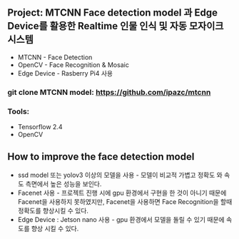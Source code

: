 ## Project: MTCNN Face detection model 과 Edge Device를 활용한 Realtime 인물 인식 및 자동 모자이크 시스템

* MTCNN - Face Detection
* OpenCV - Face Recognition & Mosaic
* Edge Device - Rasberry Pi4 사용

### git clone MTCNN model: https://github.com/ipazc/mtcnn

### Tools:
* Tensorflow 2.4
* OpenCV 

## How to improve the face detection model

* ssd model 또는 yolov3 이상의 모델을 사용 - 모델이 비교적 가볍고 정확도 와 속도 측면에서 높은 성능을 보인다. 
* Facenet 사용 - 프로젝트 진행 시에 gpu 환경에서 구현을 한 것이 아니기 때문에 Facenet을 사용하지 못하였지만, Facenet을 사용하면 Face Recognition을 할때 정확도를 향상시킬 수 있다. 
* Edge Device : Jetson nano 사용 - gpu 환경에서 모델을 돌릴 수 있기 때문에 속도를 향상 시킬 수 있다.  

